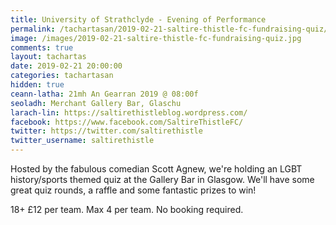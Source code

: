 ```yaml
---
title: University of Strathclyde - Evening of Performance
permalink: /tachartasan/2019-02-21-saltire-thistle-fc-fundraising-quiz/
image: /images/2019-02-21-saltire-thistle-fc-fundraising-quiz.jpg
comments: true
layout: tachartas
date: 2019-02-21 20:00:00
categories: tachartasan
hidden: true
ceann-latha: 21mh An Gearran 2019 @ 08:00f
seoladh: Merchant Gallery Bar, Glaschu
larach-lin: https://saltirethistleblog.wordpress.com/
facebook: https://www.facebook.com/SaltireThistleFC/
twitter: https://twitter.com/saltirethistle
twitter_username: saltirethistle
---
```


Hosted by the fabulous comedian Scott Agnew, we're holding an LGBT history/sports themed quiz at the Gallery Bar in Glasgow. We'll have some great quiz rounds, a raffle and some fantastic prizes to win!

<!--more-->

18+ £12 per team. Max 4 per team. No booking required.
